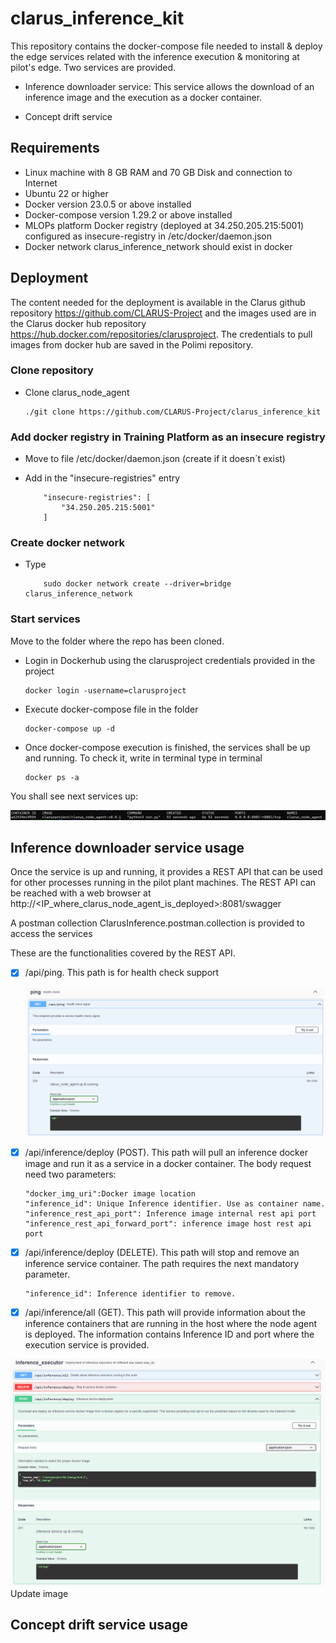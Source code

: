 # clarus_inference_kit

This repository contains the docker-compose file needed to install & deploy the edge services related with the inference execution & monitoring at pilot's edge. Two services are provided.
 
 - Inference downloader service: This service allows the download of an inference image and the execution as a docker container.


 - Concept drift service


## Requirements
- Linux machine with  8 GB RAM and 70 GB Disk and connection to Internet 
- Ubuntu 22 or higher
- Docker version 23.0.5 or above installed
- Docker-compose version 1.29.2 or above installed
- MLOPs platform Docker registry (deployed at 34.250.205.215:5001) configured as insecure-registry in /etc/docker/daemon.json
- Docker network clarus_inference_network should exist in docker

## Deployment 
The content needed for the deployment is available in the Clarus github repository https://github.com/CLARUS-Project and the images used are in the Clarus docker hub repository https://hub.docker.com/repositories/clarusproject.
The credentials to pull images from docker hub  are saved in the Polimi repository.

### Clone repository
- Clone clarus_node_agent
    ```
    ./git clone https://github.com/CLARUS-Project/clarus_inference_kit
    ``` 

### Add docker registry in Training Platform as an insecure registry
- Move to file /etc/docker/daemon.json (create if it doesn´t exist)
- Add in the "insecure-registries" entry
  
  ```
      "insecure-registries": [
          "34.250.205.215:5001"
      ]
    ```

### Create docker network

- Type
  
  ```
      sudo docker network create --driver=bridge clarus_inference_network
    ```

### Start services
Move to the folder where the repo has been cloned.
- Login in Dockerhub using the clarusproject credentials provided in the project
    ```
    docker login -username=clarusproject
    ```


- Execute docker-compose file in the folder
    ```
    docker-compose up -d
    ```

- Once docker-compose execution is finished, the services shall be up and running. To check it, write in terminal type in terminal
    ```
    docker ps -a
    ```
You shall see next services up:

![clarus_node_agent_service](images/agent_node_deploy.png)


## Inference downloader service usage

Once the service is up and running, it provides a REST API that can be used for other processes running in the pilot plant machines. The REST API can be reached with a web browser at http://<IP_where_clarus_node_agent_is_deployed>:8081/swagger

A postman collection ClarusInference.postman.collection is provided to access the services

These are the functionalities covered by the REST API.


- [x] /api/ping. This path is for health check support
       
  ![clarus_node_agent_ping](images/rest_ping.png)



 
- [x] /api/inference/deploy (POST).
   This path will pull an inference docker image and  run it as a service in a docker container. The body request need two parameters:
    ```
    "docker_img_uri":Docker image location
    "inference_id": Unique Inference identifier. Use as container name. 
    "inference_rest_api_port": Inference image internal rest api port
    "inference_rest_api_forward_port": inference image host rest api port
    ```
    

- [x] /api/inference/deploy (DELETE).
This path will stop and remove an inference service container. The path requires the next mandatory parameter.
    ```   
    "inference_id": Inference identifier to remove. 
    
    ```

- [x] /api/inference/all (GET).
This path will provide information about the inference containers that are running in the host where the node agent is deployed. The information contains Inference ID and port where the execution service is provided.

 ![clarus_node_agent_inference](images/rest_inference_downloader.png) Update image





## Concept drift service usage
